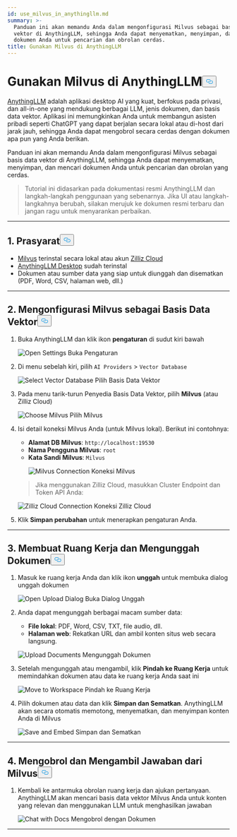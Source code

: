 ```yaml
---
id: use_milvus_in_anythingllm.md
summary: >-
  Panduan ini akan memandu Anda dalam mengonfigurasi Milvus sebagai basis data
  vektor di AnythingLLM, sehingga Anda dapat menyematkan, menyimpan, dan mencari
  dokumen Anda untuk pencarian dan obrolan cerdas.
title: Gunakan Milvus di AnythingLLM
---
```

<h1 id="Use-Milvus-in-AnythingLLM" class="common-anchor-header">Gunakan Milvus di AnythingLLM<button data-href="#Use-Milvus-in-AnythingLLM" class="anchor-icon" translate="no">
      <svg translate="no"
        aria-hidden="true"
        focusable="false"
        height="20"
        version="1.1"
        viewBox="0 0 16 16"
        width="16"
      >
        <path
          fill="#0092E4"
          fill-rule="evenodd"
          d="M4 9h1v1H4c-1.5 0-3-1.69-3-3.5S2.55 3 4 3h4c1.45 0 3 1.69 3 3.5 0 1.41-.91 2.72-2 3.25V8.59c.58-.45 1-1.27 1-2.09C10 5.22 8.98 4 8 4H4c-.98 0-2 1.22-2 2.5S3 9 4 9zm9-3h-1v1h1c1 0 2 1.22 2 2.5S13.98 12 13 12H9c-.98 0-2-1.22-2-2.5 0-.83.42-1.64 1-2.09V6.25c-1.09.53-2 1.84-2 3.25C6 11.31 7.55 13 9 13h4c1.45 0 3-1.69 3-3.5S14.5 6 13 6z"
        ></path>
      </svg>
    </button></h1><p><a href="https://anythingllm.com/">AnythingLLM</a> adalah aplikasi desktop AI yang kuat, berfokus pada privasi, dan all-in-one yang mendukung berbagai LLM, jenis dokumen, dan basis data vektor. Aplikasi ini memungkinkan Anda untuk membangun asisten pribadi seperti ChatGPT yang dapat berjalan secara lokal atau di-host dari jarak jauh, sehingga Anda dapat mengobrol secara cerdas dengan dokumen apa pun yang Anda berikan.</p>
<p>Panduan ini akan memandu Anda dalam mengonfigurasi Milvus sebagai basis data vektor di AnythingLLM, sehingga Anda dapat menyematkan, menyimpan, dan mencari dokumen Anda untuk pencarian dan obrolan yang cerdas.</p>
<blockquote>
<p>Tutorial ini didasarkan pada dokumentasi resmi AnythingLLM dan langkah-langkah penggunaan yang sebenarnya. Jika UI atau langkah-langkahnya berubah, silakan merujuk ke dokumen resmi terbaru dan jangan ragu untuk menyarankan perbaikan.</p>
</blockquote>
<hr>
<h2 id="1-Prerequisites" class="common-anchor-header">1. Prasyarat<button data-href="#1-Prerequisites" class="anchor-icon" translate="no">
      <svg translate="no"
        aria-hidden="true"
        focusable="false"
        height="20"
        version="1.1"
        viewBox="0 0 16 16"
        width="16"
      >
        <path
          fill="#0092E4"
          fill-rule="evenodd"
          d="M4 9h1v1H4c-1.5 0-3-1.69-3-3.5S2.55 3 4 3h4c1.45 0 3 1.69 3 3.5 0 1.41-.91 2.72-2 3.25V8.59c.58-.45 1-1.27 1-2.09C10 5.22 8.98 4 8 4H4c-.98 0-2 1.22-2 2.5S3 9 4 9zm9-3h-1v1h1c1 0 2 1.22 2 2.5S13.98 12 13 12H9c-.98 0-2-1.22-2-2.5 0-.83.42-1.64 1-2.09V6.25c-1.09.53-2 1.84-2 3.25C6 11.31 7.55 13 9 13h4c1.45 0 3-1.69 3-3.5S14.5 6 13 6z"
        ></path>
      </svg>
    </button></h2><ul>
<li><a href="https://milvus.io/docs/install-overview.md">Milvus</a> terinstal secara lokal atau akun <a href="https://zilliz.com/cloud">Zilliz Cloud</a> </li>
<li><a href="https://anythingllm.com/desktop">AnythingLLM Desktop</a> sudah terinstal</li>
<li>Dokumen atau sumber data yang siap untuk diunggah dan disematkan (PDF, Word, CSV, halaman web, dll.)</li>
</ul>
<hr>
<h2 id="2-Configure-Milvus-as-the-Vector-Database" class="common-anchor-header">2. Mengonfigurasi Milvus sebagai Basis Data Vektor<button data-href="#2-Configure-Milvus-as-the-Vector-Database" class="anchor-icon" translate="no">
      <svg translate="no"
        aria-hidden="true"
        focusable="false"
        height="20"
        version="1.1"
        viewBox="0 0 16 16"
        width="16"
      >
        <path
          fill="#0092E4"
          fill-rule="evenodd"
          d="M4 9h1v1H4c-1.5 0-3-1.69-3-3.5S2.55 3 4 3h4c1.45 0 3 1.69 3 3.5 0 1.41-.91 2.72-2 3.25V8.59c.58-.45 1-1.27 1-2.09C10 5.22 8.98 4 8 4H4c-.98 0-2 1.22-2 2.5S3 9 4 9zm9-3h-1v1h1c1 0 2 1.22 2 2.5S13.98 12 13 12H9c-.98 0-2-1.22-2-2.5 0-.83.42-1.64 1-2.09V6.25c-1.09.53-2 1.84-2 3.25C6 11.31 7.55 13 9 13h4c1.45 0 3-1.69 3-3.5S14.5 6 13 6z"
        ></path>
      </svg>
    </button></h2><ol>
<li>Buka AnythingLLM dan klik ikon <strong>pengaturan</strong> di sudut kiri bawah<br>

  
   <span class="img-wrapper"> <img translate="no" src="/docs/v2.6.x/assets/anythingllm_dashboard.png" alt="Open Settings" class="doc-image" id="open-settings" />
   </span> <span class="img-wrapper"> <span>Buka Pengaturan</span> </span></li>
</ol>
<ol start="2">
<li><p>Di menu sebelah kiri, pilih <code translate="no">AI Providers</code> &gt; <code translate="no">Vector Database</code> <br>

  
   <span class="img-wrapper"> <img translate="no" src="/docs/v2.6.x/assets/anythingllm_config.png" alt="Select Vector Database" class="doc-image" id="select-vector-database" />
   </span> <span class="img-wrapper"> <span>Pilih Basis Data Vektor</span> </span></p></li>
<li><p>Pada menu tarik-turun Penyedia Basis Data Vektor, pilih <strong>Milvus</strong> (atau Zilliz Cloud)<br>

  
   <span class="img-wrapper"> <img translate="no" src="/docs/v2.6.x/assets/anythingllm_vectordb.png" alt="Choose Milvus" class="doc-image" id="choose-milvus" />
   </span> <span class="img-wrapper"> <span>Pilih Milvus</span> </span></p></li>
<li><p>Isi detail koneksi Milvus Anda (untuk Milvus lokal). Berikut ini contohnya:</p>
<ul>
<li><strong>Alamat DB Milvus</strong>: <code translate="no">http://localhost:19530</code></li>
<li><strong>Nama Pengguna Milvus</strong>: <code translate="no">root</code></li>
<li><strong>Kata Sandi Milvus</strong>: <code translate="no">Milvus</code>

  
   <span class="img-wrapper"> <img translate="no" src="/docs/v2.6.x/assets/anythingllm_milvus.png" alt="Milvus Connection" class="doc-image" id="milvus-connection" />
   </span> <span class="img-wrapper"> <span>Koneksi Milvus</span> </span></li>
</ul>
<blockquote>
<p>Jika menggunakan Zilliz Cloud, masukkan Cluster Endpoint dan Token API Anda:</p>
</blockquote>
<p>
  
   <span class="img-wrapper"> <img translate="no" src="/docs/v2.6.x/assets/anythingllm_zilliz_cloud.png" alt="Zilliz Cloud Connection" class="doc-image" id="zilliz-cloud-connection" />
   </span> <span class="img-wrapper"> <span>Koneksi Zilliz Cloud</span> </span></p></li>
<li><p>Klik <strong>Simpan perubahan</strong> untuk menerapkan pengaturan Anda.</p></li>
</ol>
<hr>
<h2 id="3-Create-a-Workspace-and-Upload-Documents" class="common-anchor-header">3. Membuat Ruang Kerja dan Mengunggah Dokumen<button data-href="#3-Create-a-Workspace-and-Upload-Documents" class="anchor-icon" translate="no">
      <svg translate="no"
        aria-hidden="true"
        focusable="false"
        height="20"
        version="1.1"
        viewBox="0 0 16 16"
        width="16"
      >
        <path
          fill="#0092E4"
          fill-rule="evenodd"
          d="M4 9h1v1H4c-1.5 0-3-1.69-3-3.5S2.55 3 4 3h4c1.45 0 3 1.69 3 3.5 0 1.41-.91 2.72-2 3.25V8.59c.58-.45 1-1.27 1-2.09C10 5.22 8.98 4 8 4H4c-.98 0-2 1.22-2 2.5S3 9 4 9zm9-3h-1v1h1c1 0 2 1.22 2 2.5S13.98 12 13 12H9c-.98 0-2-1.22-2-2.5 0-.83.42-1.64 1-2.09V6.25c-1.09.53-2 1.84-2 3.25C6 11.31 7.55 13 9 13h4c1.45 0 3-1.69 3-3.5S14.5 6 13 6z"
        ></path>
      </svg>
    </button></h2><ol>
<li><p>Masuk ke ruang kerja Anda dan klik ikon <strong>unggah</strong> untuk membuka dialog unggah dokumen<br>

  
   <span class="img-wrapper"> <img translate="no" src="/docs/v2.6.x/assets/anythingllm_upload_file.png" alt="Open Upload Dialog" class="doc-image" id="open-upload-dialog" />
   </span> <span class="img-wrapper"> <span>Buka Dialog Unggah</span> </span></p></li>
<li><p>Anda dapat mengunggah berbagai macam sumber data:</p>
<ul>
<li><strong>File lokal</strong>: PDF, Word, CSV, TXT, file audio, dll.</li>
<li><strong>Halaman web</strong>: Rekatkan URL dan ambil konten situs web secara langsung.</li>
</ul>
<p>
  
   <span class="img-wrapper"> <img translate="no" src="/docs/v2.6.x/assets/anythingllm_upload_interface.png" alt="Upload Documents" class="doc-image" id="upload-documents" />
   </span> <span class="img-wrapper"> <span>Mengunggah Dokumen</span> </span></p></li>
<li><p>Setelah mengunggah atau mengambil, klik <strong>Pindah ke Ruang Kerja</strong> untuk memindahkan dokumen atau data ke ruang kerja Anda saat ini<br>

  
   <span class="img-wrapper"> <img translate="no" src="/docs/v2.6.x/assets/anythingllm_move_to_workspace.png" alt="Move to Workspace" class="doc-image" id="move-to-workspace" />
   </span> <span class="img-wrapper"> <span>Pindah ke Ruang Kerja</span> </span></p></li>
<li><p>Pilih dokumen atau data dan klik <strong>Simpan dan Sematkan</strong>. AnythingLLM akan secara otomatis memotong, menyematkan, dan menyimpan konten Anda di Milvus<br>

  
   <span class="img-wrapper"> <img translate="no" src="/docs/v2.6.x/assets/anythingllm_save_and_embed.png" alt="Save and Embed" class="doc-image" id="save-and-embed" />
   </span> <span class="img-wrapper"> <span>Simpan dan Sematkan</span> </span></p></li>
</ol>
<hr>
<h2 id="4-Chat-and-Retrieve-Answers-from-Milvus" class="common-anchor-header">4. Mengobrol dan Mengambil Jawaban dari Milvus<button data-href="#4-Chat-and-Retrieve-Answers-from-Milvus" class="anchor-icon" translate="no">
      <svg translate="no"
        aria-hidden="true"
        focusable="false"
        height="20"
        version="1.1"
        viewBox="0 0 16 16"
        width="16"
      >
        <path
          fill="#0092E4"
          fill-rule="evenodd"
          d="M4 9h1v1H4c-1.5 0-3-1.69-3-3.5S2.55 3 4 3h4c1.45 0 3 1.69 3 3.5 0 1.41-.91 2.72-2 3.25V8.59c.58-.45 1-1.27 1-2.09C10 5.22 8.98 4 8 4H4c-.98 0-2 1.22-2 2.5S3 9 4 9zm9-3h-1v1h1c1 0 2 1.22 2 2.5S13.98 12 13 12H9c-.98 0-2-1.22-2-2.5 0-.83.42-1.64 1-2.09V6.25c-1.09.53-2 1.84-2 3.25C6 11.31 7.55 13 9 13h4c1.45 0 3-1.69 3-3.5S14.5 6 13 6z"
        ></path>
      </svg>
    </button></h2><ol>
<li>Kembali ke antarmuka obrolan ruang kerja dan ajukan pertanyaan. AnythingLLM akan mencari basis data vektor Milvus Anda untuk konten yang relevan dan menggunakan LLM untuk menghasilkan jawaban<br>

  
   <span class="img-wrapper"> <img translate="no" src="/docs/v2.6.x/assets/anythingllm_chat.png" alt="Chat with Docs" class="doc-image" id="chat-with-docs" />
   </span> <span class="img-wrapper"> <span>Mengobrol dengan Dokumen</span> </span></li>
</ol>
<hr>
